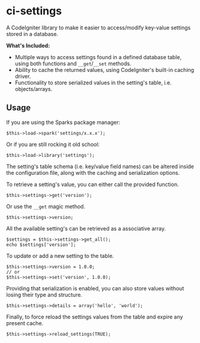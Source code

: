 ci-settings
===========

A CodeIgniter library to make it easier to access/modify key-value settings stored in a database.

**What's Included:**
- Multiple ways to access settings found in a defined database table, using both functions and `__get`/`__set` methods.
- Ability to cache the returned values, using CodeIgniter's built-in caching driver.
- Functionality to store serialized values in the setting's table, i.e. objects/arrays.

Usage
-----

If you are using the Sparks package manager:
    
    $this->load->spark('settings/x.x.x');

Or if you are still rocking it old school:

    $this->load->library('settings');

The setting's table schema (i.e. key/value field names) can be altered inside the configuration file, along with the caching and serialization options.

To retrieve a setting's value, you can either call the provided function.

    $this->settings->get('version');

Or use the `__get` magic method.

    $this->settings->version;

All the available setting's can be retrieved as a associative array.

    $settings = $this->settings->get_all();
    echo $settings['version'];

To update or add a new setting to the table.

    $this->settings->version = 1.0.0;
    // or
    $this->settings->set('version', 1.0.0);

Providing that serialization is enabled, you can also store values without losing their type and structure.

    $this->settings->details = array('hello', 'world');

Finally, to force reload the settings values from the table and expire any present cache.

    $this->settings->reload_settings(TRUE);